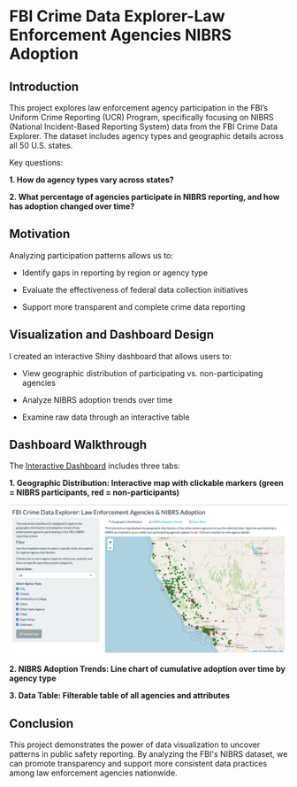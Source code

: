 # FBI Crime Data Explorer-Law Enforcement Agencies NIBRS Adoption

## Introduction
This project explores law enforcement agency participation in the FBI’s Uniform Crime Reporting (UCR) Program, specifically focusing on NIBRS (National Incident-Based Reporting System) data from the FBI Crime Data Explorer. The dataset includes agency types and geographic details across all 50 U.S. states.

Key questions:

  **1. How do agency types vary across states?**

  **2. What percentage of agencies participate in NIBRS reporting, and how has adoption changed over time?**

## Motivation
Analyzing participation patterns allows us to:

   - Identify gaps in reporting by region or agency type

   - Evaluate the effectiveness of federal data collection initiatives

   - Support more transparent and complete crime data reporting

## Visualization and Dashboard Design
I created an interactive Shiny dashboard that allows users to:

  - View geographic distribution of participating vs. non-participating agencies

  - Analyze NIBRS adoption trends over time

  - Examine raw data through an interactive table

## Dashboard Walkthrough 

 The [Interactive Dashboard](https://jasmineyu-works-1688.shinyapps.io/nibrs-dashboard/) includes three tabs:

  **1. Geographic Distribution: Interactive map with clickable markers (green = NIBRS participants, red = non-participants)**
  
  ![Geographic map](./images/Geographic_Distribution.png)

  **2. NIBRS Adoption Trends: Line chart of cumulative adoption over time by agency type**

  **3. Data Table: Filterable table of all agencies and attributes**

## Conclusion
This project demonstrates the power of data visualization to uncover patterns in public safety reporting. By analyzing the FBI's NIBRS dataset, we can promote transparency and support more consistent data practices among law enforcement agencies nationwide.
